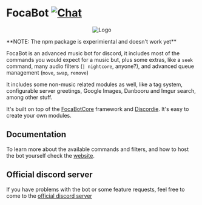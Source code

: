 # FocaBot [![Chat](https://img.shields.io/badge/chat-on%20discord-7289da.svg)](https://discord.gg/V5drVUS)
<p align="center"><img src="https://cdn.discordapp.com/attachments/248274146931245056/257629105862737921/unknown.png" alt="Logo"></p>
**NOTE: The npm package is experimiental and doesn't work yet**

FocaBot is an advanced music bot for discord, it includes most of the commands
you would expect for a music but, plus some extras, like a `seek` command, many
audio filters (`| nightcore`, anyone?), and advanced queue management (`move`, `swap`, `remove`)

It includes some non-music related modules as well, like a tag system, configurable server greetings,
Google Images, Danbooru and Imgur search, among other stuff.

It's built on top of the [FocaBotCore](https://github.com/FocaBot/FocaBotCore) framework
and [Discordie](https://qeled.github.io/discordie/). It's easy to create your own modules.

## Documentation

To learn more about the available commands and filters, and how to host the bot yourself
check the [website](https://focabot.thebit.link/).

## Official discord server

If you have problems with the bot or some feature requests, feel free to come to the [official discord server](https://discord.gg/V5drVUS)
